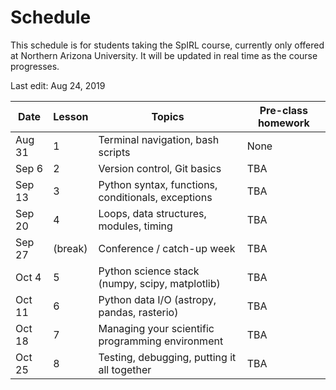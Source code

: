 # Schedule

This schedule is for students taking the SpIRL course, currently only offered at Northern Arizona University. It will be updated in real time as the course progresses.

Last edit: Aug 24, 2019

| Date | Lesson  | Topics | Pre-class homework |
| ---- | ------- | ------ | ------------------ |
| Aug 31 | 1 | Terminal navigation, bash scripts | None |
| Sep 6 | 2 | Version control, Git basics | TBA |
| Sep 13 | 3 | Python syntax, functions, conditionals, exceptions  | TBA |
| Sep 20 | 4 | Loops, data structures, modules, timing | TBA |
| Sep 27 | (break) | Conference / catch-up week | TBA |
| Oct 4 | 5 | Python science stack (numpy, scipy, matplotlib)  | TBA |
| Oct 11 | 6 | Python data I/O (astropy, pandas, rasterio) | TBA |
| Oct 18 | 7 | Managing your scientific programming environment | TBA |
| Oct 25 | 8 | Testing, debugging, putting it all together | TBA |